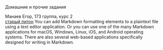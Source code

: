 Домашние и прочие задания


Манаев Егор, 173 группа, курс 2  
[старый питон](https://github.com/Daedling/Python)
You can add Markdown formatting elements to a plaintext file using a text editor application. Or you can use one of the many Markdown applications for macOS, Windows, Linux, iOS, and Android operating systems. There are also several web-based applications specifically designed for writing in Markdown.
